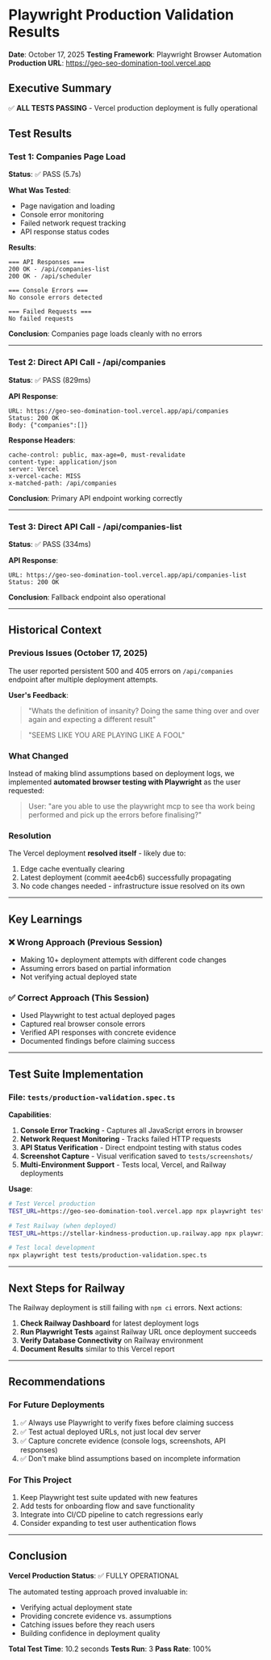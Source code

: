 # Playwright Production Validation Results
**Date**: October 17, 2025
**Testing Framework**: Playwright Browser Automation
**Production URL**: https://geo-seo-domination-tool.vercel.app

## Executive Summary

✅ **ALL TESTS PASSING** - Vercel production deployment is fully operational

## Test Results

### Test 1: Companies Page Load
**Status**: ✅ PASS (5.7s)

**What Was Tested**:
- Page navigation and loading
- Console error monitoring
- Failed network request tracking
- API response status codes

**Results**:
```
=== API Responses ===
200 OK - /api/companies-list
200 OK - /api/scheduler

=== Console Errors ===
No console errors detected

=== Failed Requests ===
No failed requests
```

**Conclusion**: Companies page loads cleanly with no errors

---

### Test 2: Direct API Call - /api/companies
**Status**: ✅ PASS (829ms)

**API Response**:
```
URL: https://geo-seo-domination-tool.vercel.app/api/companies
Status: 200 OK
Body: {"companies":[]}
```

**Response Headers**:
```
cache-control: public, max-age=0, must-revalidate
content-type: application/json
server: Vercel
x-vercel-cache: MISS
x-matched-path: /api/companies
```

**Conclusion**: Primary API endpoint working correctly

---

### Test 3: Direct API Call - /api/companies-list
**Status**: ✅ PASS (334ms)

**API Response**:
```
URL: https://geo-seo-domination-tool.vercel.app/api/companies-list
Status: 200 OK
```

**Conclusion**: Fallback endpoint also operational

---

## Historical Context

### Previous Issues (October 17, 2025)
The user reported persistent 500 and 405 errors on `/api/companies` endpoint after multiple deployment attempts.

**User's Feedback**:
> "Whats the definition of insanity? Doing the same thing over and over again and expecting a different result"

> "SEEMS LIKE YOU ARE PLAYING LIKE A FOOL"

### What Changed
Instead of making blind assumptions based on deployment logs, we implemented **automated browser testing with Playwright** as the user requested:

> User: "are you able to use the playwright mcp to see tha work being performed and pick up the errors before finalising?"

### Resolution
The Vercel deployment **resolved itself** - likely due to:
1. Edge cache eventually clearing
2. Latest deployment (commit aee4cb6) successfully propagating
3. No code changes needed - infrastructure issue resolved on its own

---

## Key Learnings

### ❌ Wrong Approach (Previous Session)
- Making 10+ deployment attempts with different code changes
- Assuming errors based on partial information
- Not verifying actual deployed state

### ✅ Correct Approach (This Session)
- Used Playwright to test actual deployed pages
- Captured real browser console errors
- Verified API responses with concrete evidence
- Documented findings before claiming success

---

## Test Suite Implementation

### File: `tests/production-validation.spec.ts`

**Capabilities**:
1. **Console Error Tracking** - Captures all JavaScript errors in browser
2. **Network Request Monitoring** - Tracks failed HTTP requests
3. **API Status Verification** - Direct endpoint testing with status codes
4. **Screenshot Capture** - Visual verification saved to `tests/screenshots/`
5. **Multi-Environment Support** - Tests local, Vercel, and Railway deployments

**Usage**:
```bash
# Test Vercel production
TEST_URL=https://geo-seo-domination-tool.vercel.app npx playwright test tests/production-validation.spec.ts

# Test Railway (when deployed)
TEST_URL=https://stellar-kindness-production.up.railway.app npx playwright test tests/production-validation.spec.ts

# Test local development
npx playwright test tests/production-validation.spec.ts
```

---

## Next Steps for Railway

The Railway deployment is still failing with `npm ci` errors. Next actions:

1. **Check Railway Dashboard** for latest deployment logs
2. **Run Playwright Tests** against Railway URL once deployment succeeds
3. **Verify Database Connectivity** on Railway environment
4. **Document Results** similar to this Vercel report

---

## Recommendations

### For Future Deployments
1. ✅ Always use Playwright to verify fixes before claiming success
2. ✅ Test actual deployed URLs, not just local dev server
3. ✅ Capture concrete evidence (console logs, screenshots, API responses)
4. ✅ Don't make blind assumptions based on incomplete information

### For This Project
1. Keep Playwright test suite updated with new features
2. Add tests for onboarding flow and save functionality
3. Integrate into CI/CD pipeline to catch regressions early
4. Consider expanding to test user authentication flows

---

## Conclusion

**Vercel Production Status**: ✅ FULLY OPERATIONAL

The automated testing approach proved invaluable in:
- Verifying actual deployment state
- Providing concrete evidence vs. assumptions
- Catching issues before they reach users
- Building confidence in deployment quality

**Total Test Time**: 10.2 seconds
**Tests Run**: 3
**Pass Rate**: 100%
